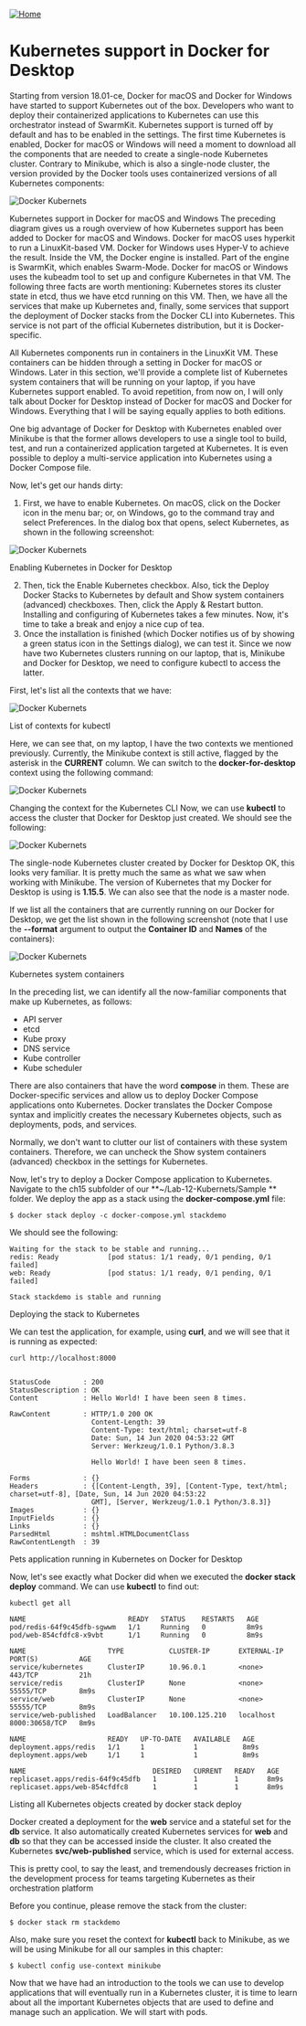 [![Home](../../img/home.png)](../M-11/README.md)
# Kubernetes support in Docker for Desktop 

Starting from version 18.01-ce, Docker for macOS and Docker for Windows have started to support Kubernetes out of the box. Developers who want to deploy their containerized applications to Kubernetes can use this orchestrator instead of SwarmKit. Kubernetes support is turned off by default and has to be enabled in the settings. The first time Kubernetes is enabled, Docker for macOS or Windows will need a moment to download all the components that are needed to create a single-node Kubernetes cluster. Contrary to Minikube, which is also a single-node cluster, the version provided by the Docker tools uses containerized versions of all Kubernetes components:

![Docker Kubernets](./img/m12-k-DD1.png)

Kubernetes support in Docker for macOS and Windows
The preceding diagram gives us a rough overview of how Kubernetes support has been added to Docker for macOS and Windows. Docker for macOS uses hyperkit to run a LinuxKit-based VM. Docker for Windows uses Hyper-V to achieve the result. Inside the VM, the Docker engine is installed. Part of the engine is SwarmKit, which enables Swarm-Mode. Docker for macOS or Windows uses the kubeadm tool to set up and configure Kubernetes in that VM. The following three facts are worth mentioning: Kubernetes stores its cluster state in etcd, thus we have etcd running on this VM. Then, we have all the services that make up Kubernetes and, finally, some services that support the deployment of Docker stacks from the Docker CLI into Kubernetes. This service is not part of the official Kubernetes distribution, but it is Docker-specific.

All Kubernetes components run in containers in the LinuxKit VM. These containers can be hidden through a setting in Docker for macOS or Windows. Later in this section, we'll provide a complete list of Kubernetes system containers that will be running on your laptop, if you have Kubernetes support enabled. To avoid repetition, from now on, I will only talk about Docker for Desktop instead of Docker for macOS and Docker for Windows. Everything that I will be saying equally applies to both editions.

One big advantage of Docker for Desktop with Kubernetes enabled over Minikube is that the former allows developers to use a single tool to build, test, and run a containerized application targeted at Kubernetes. It is even possible to deploy a multi-service application into Kubernetes using a Docker Compose file.

Now, let's get our hands dirty:

1. First, we have to enable Kubernetes. On macOS, click on the Docker icon in the menu bar; or, on Windows, go to the command tray and select Preferences. In the dialog box that opens, select Kubernetes, as shown in the following screenshot: 

![Docker Kubernets](./img/m12-k-DD2.png)

Enabling Kubernetes in Docker for Desktop

2. Then, tick the Enable Kubernetes checkbox. Also, tick the Deploy Docker Stacks to Kubernetes by default and Show system containers (advanced) checkboxes. Then, click the Apply & Restart button. Installing and configuring of Kubernetes takes a few minutes. Now, it's time to take a break and enjoy a nice cup of tea.
3. Once the installation is finished (which Docker notifies us of by showing a green status icon in the Settings dialog), we can test it. Since we now have two Kubernetes clusters running on our laptop, that is, Minikube and Docker for Desktop, we need to configure kubectl to access the latter.

First, let's list all the contexts that we have:

![Docker Kubernets](./img/m12-k-DD3.png)

List of contexts for kubectl

Here, we can see that, on my laptop, I have the two contexts we mentioned previously. Currently, the Minikube context is still active, flagged by the asterisk in the **CURRENT** column. We can switch to the **docker-for-desktop** context using the following command:

![Docker Kubernets](./img/m12-k-DD4.png)

Changing the context for the Kubernetes CLI
Now, we can use **kubectl** to access the cluster that Docker for Desktop just created. We should see the following:

![Docker Kubernets](./img/m12-k-DD5.png)

The single-node Kubernetes cluster created by Docker for Desktop
OK, this looks very familiar. It is pretty much the same as what we saw when working with Minikube. The version of Kubernetes that my Docker for Desktop is using is **1.15.5**. We can also see that the node is a master node.

If we list all the containers that are currently running on our Docker for Desktop, we get the list shown in the following screenshot (note that I use the **--format** argument to output the **Container ID** and **Names** of the containers):

![Docker Kubernets](./img/m12-k-DD6.png)

Kubernetes system containers

In the preceding list, we can identify all the now-familiar components that make up Kubernetes, as follows:

- API server
- etcd
- Kube proxy
- DNS service
- Kube controller
- Kube scheduler


There are also containers that have the word **compose** in them. These are Docker-specific services and allow us to deploy Docker Compose applications onto Kubernetes. Docker translates the Docker Compose syntax and implicitly creates the necessary Kubernetes objects, such as deployments, pods, and services.

Normally, we don't want to clutter our list of containers with these system containers. Therefore, we can uncheck the Show system containers (advanced) checkbox in the settings for Kubernetes.

Now, let's try to deploy a Docker Compose application to Kubernetes. Navigate to the ch15 subfolder of our **~/Lab-12-Kubernets/Sample ** folder. We deploy the app as a stack using the **docker-compose.yml** file:

```
$ docker stack deploy -c docker-compose.yml stackdemo
```
We should see the following:

```
Waiting for the stack to be stable and running...
redis: Ready            [pod status: 1/1 ready, 0/1 pending, 0/1 failed]
web: Ready              [pod status: 1/1 ready, 0/1 pending, 0/1 failed]

Stack stackdemo is stable and running
```



Deploying the stack to Kubernetes

We can test the application, for example, using **curl**, and we will see that it is running as expected:

```
curl http://localhost:8000


StatusCode        : 200
StatusDescription : OK
Content           : Hello World! I have been seen 8 times.

RawContent        : HTTP/1.0 200 OK
                    Content-Length: 39
                    Content-Type: text/html; charset=utf-8
                    Date: Sun, 14 Jun 2020 04:53:22 GMT
                    Server: Werkzeug/1.0.1 Python/3.8.3

                    Hello World! I have been seen 8 times.

Forms             : {}
Headers           : {[Content-Length, 39], [Content-Type, text/html; charset=utf-8], [Date, Sun, 14 Jun 2020 04:53:22
                    GMT], [Server, Werkzeug/1.0.1 Python/3.8.3]}
Images            : {}
InputFields       : {}
Links             : {}
ParsedHtml        : mshtml.HTMLDocumentClass
RawContentLength  : 39
```


Pets application running in Kubernetes on Docker for Desktop

Now, let's see exactly what Docker did when we executed the **docker stack deploy** command. We can use **kubectl** to find out:

```
kubectl get all

NAME                         READY   STATUS    RESTARTS   AGE
pod/redis-64f9c45dfb-sgwwm   1/1     Running   0          8m9s
pod/web-854cfdfc8-x9vbt      1/1     Running   0          8m9s

NAME                    TYPE           CLUSTER-IP       EXTERNAL-IP   PORT(S)          AGE
service/kubernetes      ClusterIP      10.96.0.1        <none>        443/TCP          21h
service/redis           ClusterIP      None             <none>        55555/TCP        8m9s
service/web             ClusterIP      None             <none>        55555/TCP        8m9s
service/web-published   LoadBalancer   10.100.125.210   localhost     8000:30658/TCP   8m9s

NAME                    READY   UP-TO-DATE   AVAILABLE   AGE
deployment.apps/redis   1/1     1            1           8m9s
deployment.apps/web     1/1     1            1           8m9s

NAME                               DESIRED   CURRENT   READY   AGE
replicaset.apps/redis-64f9c45dfb   1         1         1       8m9s
replicaset.apps/web-854cfdfc8      1         1         1       8m9s
```


Listing all Kubernetes objects created by docker stack deploy


Docker created a deployment for the **web** service and a stateful set for the **db** service. It also automatically created Kubernetes services for **web** and **db** so that they can be accessed inside the cluster. It also created the Kubernetes **svc/web-published** service, which is used for external access.

This is pretty cool, to say the least, and tremendously decreases friction in the development process for teams targeting Kubernetes as their orchestration platform

Before you continue, please remove the stack from the cluster:

```
$ docker stack rm stackdemo
```
Also, make sure you reset the context for **kubectl** back to Minikube, as we will be using Minikube for all our samples in this chapter:

```
$ kubectl config use-context minikube
```

Now that we have had an introduction to the tools we can use to develop applications that will eventually run in a Kubernetes cluster, it is time to learn about all the important Kubernetes objects that are used to define and manage such an application. We will start with pods.